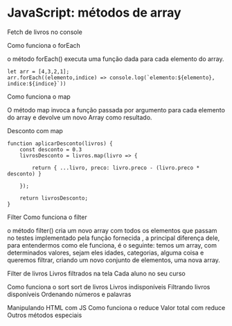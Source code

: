 # JavaScript: métodos de array

Fetch de livros no console

Como funciona o forEach

o método forEach() executa uma função dada para cada elemento do array.

```
let arr = [4,3,2,1];
arr.forEach((elemento,indice) => console.log(`elemento:${elemento}, indice:${indice}`))

```

Como funciona o map

O método map invoca a função passada por argumento para cada elemento do array e devolve um novo Array como resultado.

Desconto com map

```
function aplicarDesconto(livros) {
    const desconto = 0.3
    livrosDesconto = livros.map(livro => {

        return { ...livro, preco: livro.preco - (livro.preco * desconto) }

    });

    return livrosDesconto;
}

```

Filter
Como funciona o filter

o método filter() cria um novo array com todos os elementos que passam no testes implementado pela função fornecida , a principal diferença dele, para entendermos como ele funciona, é o seguinte: temos um array, com determinados valores, sejam eles idades, categorias, alguma coisa e queremos filtrar, criando um novo conjunto de elementos, uma nova array.

Filter de livros
Livros filtrados na tela
Cada aluno no seu curso

Como funciona o sort
sort de livros
Livros indisponíveis
Filtrando livros disponíveis
Ordenando números e palavras

Manipulando HTML com JS
Como funciona o reduce
Valor total com reduce
Outros métodos especiais
